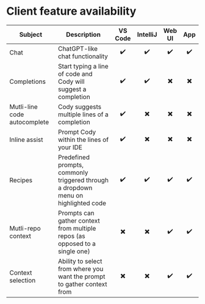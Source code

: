 # Client feature availability

| Subject                      | Description                                             | VS Code | IntelliJ | Web UI | App |
|-----------------------------|---------------------------------------------------------|:-:|:-:|:-:|:-:|
|Chat                         | ChatGPT-like chat functionality                         |:heavy_check_mark:|:heavy_check_mark:|:heavy_check_mark:|:heavy_check_mark:|
|Completions                  | Start typing a line of code and Cody will suggest a completion|:heavy_check_mark:|:heavy_check_mark:|:heavy_multiplication_x:|:heavy_multiplication_x:| 
|Mutli-line code autocomplete      | Cody suggests multiple lines of a completion            |:heavy_check_mark:|:heavy_multiplication_x:|:heavy_multiplication_x:|:heavy_multiplication_x:| 
|Inline assist                | Prompt Cody within the lines of your IDE                |:heavy_check_mark:|:heavy_multiplication_x:|:heavy_multiplication_x:|:heavy_multiplication_x:| 
|Recipes                      | Predefined prompts, commonly triggered through a dropdown menu on highlighted code|:heavy_check_mark:|:heavy_check_mark:|:heavy_check_mark:|:heavy_check_mark:|
|Mutli-repo context          | Prompts can gather context from multiple repos (as opposed to a single one)|:heavy_multiplication_x:|:heavy_multiplication_x:|:heavy_check_mark:|:heavy_check_mark:|
|Context selection            | Ability to select from where you want the prompt to gather context from|:heavy_multiplication_x:|:heavy_multiplication_x:|:heavy_check_mark:|:heavy_check_mark:|
